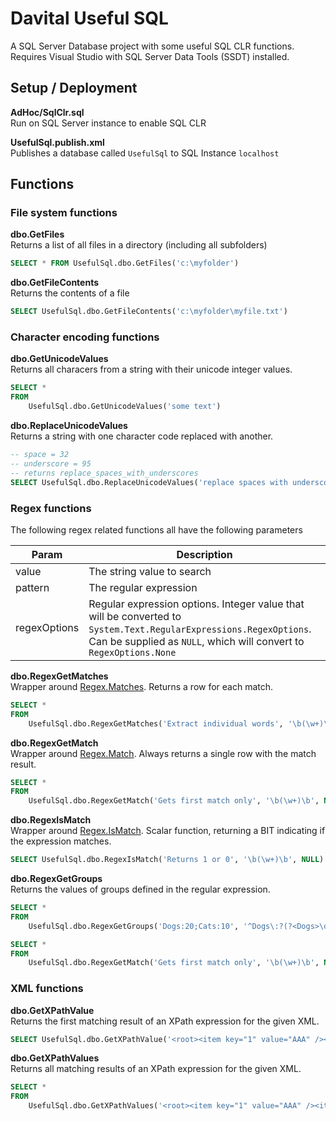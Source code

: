 # Davital Useful SQL
A SQL Server Database project with some useful SQL CLR functions.  Requires Visual Studio with SQL Server 
Data Tools (SSDT) installed.

## Setup / Deployment

**AdHoc/SqlClr.sql**  
Run on SQL Server instance to enable SQL CLR

**UsefulSql.publish.xml**  
Publishes a database called `UsefulSql` to SQL Instance `localhost`

## Functions

### File system functions
**dbo.GetFiles**  
Returns a list of all files in a directory (including all subfolders)
```SQL
SELECT * FROM UsefulSql.dbo.GetFiles('c:\myfolder')
```

**dbo.GetFileContents**  
Returns the contents of a file
```SQL
SELECT UsefulSql.dbo.GetFileContents('c:\myfolder\myfile.txt')
```

### Character encoding functions
**dbo.GetUnicodeValues**  
Returns all characers from a string with their unicode integer values.
```SQL
SELECT *
FROM 
	UsefulSql.dbo.GetUnicodeValues('some text')
```

**dbo.ReplaceUnicodeValues**  
Returns a string with one character code replaced with another. 
```SQL
-- space = 32
-- underscore = 95
-- returns replace_spaces_with_underscores
SELECT UsefulSql.dbo.ReplaceUnicodeValues('replace spaces with underscores', 32, 95)	
```

### Regex functions
The following regex related functions all have the following parameters

| Param | Description |
|-|-|
| value | The string value to search |
| pattern | The regular expression |
| regexOptions | Regular expression options. Integer value that will be converted to `System.Text.RegularExpressions.RegexOptions`. Can be supplied as `NULL`, which will convert to `RegexOptions.None` |

**dbo.RegexGetMatches**  
Wrapper around [Regex.Matches](https://docs.microsoft.com/en-us/dotnet/api/system.text.regularexpressions.regex.matches?view=net-6.0). Returns a row for each match.

```SQL
SELECT * 
FROM 
	UsefulSql.dbo.RegexGetMatches('Extract individual words', '\b(\w+)\b', NULL)
```

**dbo.RegexGetMatch**  
Wrapper around [Regex.Match](https://docs.microsoft.com/en-us/dotnet/api/system.text.regularexpressions.regex.match?view=net-6.0). Always returns a single row with the match result.

```SQL
SELECT * 
FROM 
	UsefulSql.dbo.RegexGetMatch('Gets first match only', '\b(\w+)\b', NULL)
```

**dbo.RegexIsMatch**  
Wrapper around [Regex.IsMatch](https://docs.microsoft.com/en-us/dotnet/api/system.text.regularexpressions.regex.ismatch?view=net-6.0). Scalar function, returning a BIT indicating if the expression matches.

```SQL
SELECT UsefulSql.dbo.RegexIsMatch('Returns 1 or 0', '\b(\w+)\b', NULL)
```

**dbo.RegexGetGroups**  
Returns the values of groups defined in the regular expression.

```SQL
SELECT * 
FROM 
	UsefulSql.dbo.RegexGetGroups('Dogs:20;Cats:10', '^Dogs\:?(?<Dogs>\d+);Cats\:?(?<Cats>\d+)$', NULL)
```

```SQL
SELECT * 
FROM 
	UsefulSql.dbo.RegexGetMatch('Gets first match only', '\b(\w+)\b', NULL)
```

### XML functions

**dbo.GetXPathValue**  
Returns the first matching result of an XPath expression for the given XML.

```SQL
SELECT UsefulSql.dbo.GetXPathValue('<root><item key="1" value="AAA" /></root>', '//root/item[@key="1"]/@value')
```

**dbo.GetXPathValues**  
Returns all matching results of an XPath expression for the given XML.

```SQL
SELECT *
FROM
	UsefulSql.dbo.GetXPathValues('<root><item key="1" value="AAA" /><item key="2" value="BBB" /></root>', '//root/item/@value')
```
